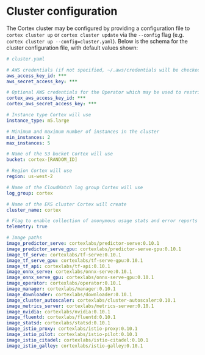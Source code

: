 # Cluster configuration

The Cortex cluster may be configured by providing a configuration file to `cortex cluster up` or `cortex cluster update` via the  `--config` flag (e.g. `cortex cluster up --config=cluster.yaml`). Below is the schema for the cluster configuration file, with default values shown:

<!-- CORTEX_VERSION_BRANCH_STABLE -->

```yaml
# cluster.yaml

# AWS credentials (if not specified, ~/.aws/credentials will be checked) (can be overridden by $AWS_ACCESS_KEY_ID and $AWS_SECRET_ACCESS_KEY)
aws_access_key_id: ***
aws_secret_access_key: ***

# Optional AWS credentials for the Operator which may be used to restrict its AWS access (defaults to the AWS credentials set above)
cortex_aws_access_key_id: ***
cortex_aws_secret_access_key: ***

# Instance type Cortex will use
instance_type: m5.large

# Minimum and maximum number of instances in the cluster
min_instances: 2
max_instances: 5

# Name of the S3 bucket Cortex will use
bucket: cortex-[RANDOM_ID]

# Region Cortex will use
region: us-west-2

# Name of the CloudWatch log group Cortex will use
log_group: cortex

# Name of the EKS cluster Cortex will create
cluster_name: cortex

# Flag to enable collection of anonymous usage stats and error reports
telemetry: true

# Image paths
image_predictor_serve: cortexlabs/predictor-serve:0.10.1
image_predictor_serve_gpu: cortexlabs/predictor-serve-gpu:0.10.1
image_tf_serve: cortexlabs/tf-serve:0.10.1
image_tf_serve_gpu: cortexlabs/tf-serve-gpu:0.10.1
image_tf_api: cortexlabs/tf-api:0.10.1
image_onnx_serve: cortexlabs/onnx-serve:0.10.1
image_onnx_serve_gpu: cortexlabs/onnx-serve-gpu:0.10.1
image_operator: cortexlabs/operator:0.10.1
image_manager: cortexlabs/manager:0.10.1
image_downloader: cortexlabs/downloader:0.10.1
image_cluster_autoscaler: cortexlabs/cluster-autoscaler:0.10.1
image_metrics_server: cortexlabs/metrics-server:0.10.1
image_nvidia: cortexlabs/nvidia:0.10.1
image_fluentd: cortexlabs/fluentd:0.10.1
image_statsd: cortexlabs/statsd:0.10.1
image_istio_proxy: cortexlabs/istio-proxy:0.10.1
image_istio_pilot: cortexlabs/istio-pilot:0.10.1
image_istio_citadel: cortexlabs/istio-citadel:0.10.1
image_istio_galley: cortexlabs/istio-galley:0.10.1
```
